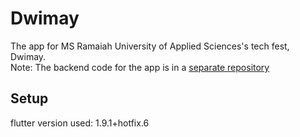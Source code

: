 # Dwimay
The app for MS Ramaiah University of Applied Sciences's tech fest, Dwimay.<br>Note: The backend code for the app is in a [separate repository](https://github.com/cynergy-ruas/dwimay_backend)

## Setup
flutter version used: 1.9.1+hotfix.6
